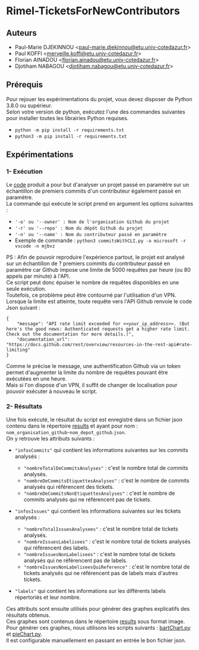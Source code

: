 # Rimel-TicketsForNewContributors

## Auteurs

* Paul-Marie DJEKINNOU <[paul-marie.djekinnou@etu.univ-cotedazur.fr](paul-marie.djekinnou@etu.univ-cotedazur.fr)>
* Paul KOFFI <[merveille.koffi@etu.univ-cotedazur.fr](merveille.koffi@etu.univ-cotedazur.fr)>
* Florian AINADOU <[florian.ainadou@etu.univ-cotedazur.fr](florian.ainadou@etu.univ-cotedazur.fr)>
* Djotiham NABAGOU <[djotiham.nabagou@etu.univ-cotedazur.fr](djotiham.nabagou@etu.univ-cotedazur.fr)>

## Prérequis

Pour rejouer les expérimentations du projet, vous devez disposer de Python 3.8.0 ou supérieur.\
Selon votre version de python, exécutez l'une des commandes suivantes pour installer toutes les librairies Python requises.
* `python -m pip install -r requirements.txt`
* `python3 -m pip install -r requirements.txt`

## Expérimentations
### 1- Exécution
Le [code](commitsWithCLI.py) produit a pour but d'analyser un projet passé en paramètre sur un échantillon de premiers commits d'un contributeur également passé en paramètre.\
La commande qui exécute le script prend en argument les options suivantes :
* `'-o' ou '--owner' : Nom de l'organisation Github du projet`
* `'-r' ou '--repo' : Nom du dépôt Github du projet`
* `'-n' ou '--name' : Nom du contributeur passé en paramètre`
* Exemple de commande : `python3 commitsWithCLI.py -o microsoft -r vscode -n mjbvz`

PS : Afin de pouvoir reproduire l'expérience partout, le projet est analysé sur un échantillon de ? premiers commits du contributeur passé en paramètre car Github impose une limite de 5000 requêtes par heure (ou 80 appels par minute) à l'API.\
Ce script peut donc épuiser le nombre de requêtes disponibles en une seule exécution.\
Toutefois, ce problème peut être contourné par l'utilisation d'un VPN.\
Lorsque la limite est atteinte, toute requête vers l'API Github renvoie le code Json suivant :
```
{
    "message": "API rate limit exceeded for <<your_ip_address>>. (But here's the good news: Authenticated requests get a higher rate limit. Check out the documentation for more details.)",
    "documentation_url": "https://docs.github.com/rest/overview/resources-in-the-rest-api#rate-limiting"
}
```
Comme le précise le message, une authentification Github via un token permet d'augmenter la limite du nombre de requêtes pouvant être exécutées en une heure.\
Mais si l'on dispose d'un VPN, il suffit de changer de localisation pour pouvoir exécuter à nouveau le script.

### 2- Résultats
Une fois exécuté, le résultat du script est enregistré dans un fichier json contenu dans le répertoire [results](results) et ayant pour nom : `nom_organisation_github`-`nom_depot_github`.`json`.\
On y retrouve les attributs suivants :
* `"infosCommits"` qui contient les informations suivantes sur les commits analysés :
    * `"nombreTotalDeCommitsAnalyses"` : c'est le nombre total de commits analysés.
    * `"nombreDeCommitsEtiquettesAnalyses"` : c'est le nombre de commits analysés qui référencent des tickets.
    * `"nombreDeCommitsNonEtiquettesAnalyses"` : c'est le nombre de commits analysés qui ne référencent pas de tickets.
    

* `"infosIssues"` qui contient les informations suivantes sur les tickets analysés :
    * `"nombreTotalIssuesAnalysees"` : c'est le nombre total de tickets analysés.
    * `"nombreIssuesLabelisees"` : c'est le nombre total de tickets analysés qui référencent des labels.
    * `"nombreIssuesNonLabelisees"` : c'est le nombre total de tickets analysés qui ne référencent pas de labels.
    * `"nombreIssuesNonLabeliseesQuiReference"` : c'est le nombre total de tickets analysés qui ne référencent pas de labels mais d'autres tickets.


* `"labels"` qui contient les informations sur les différents labels répertoriés et leur nombre.

Ces attributs sont ensuite utilisés pour générer des graphes explicatifs des résultats obtenus.\
Ces graphes sont contenus dans le répertoire [results](../charts) sous format image.\
Pour générer ces graphes, nous utilisons les scripts suivants : [bartChart.py](bartChart.py) et [pieChart.py](pieChart.py).\
Il est configurable manuellement en passant en entrée le bon fichier json.

